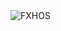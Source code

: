 <div align="justify">
<picture>
    <source media="(prefers-color-scheme: dark)" srcset="https://i.ibb.co/PGpZLhsX/output-gif.gif">
    <source media="(prefers-color-scheme: light)" srcset="https://i.ibb.co/PGpZLhsX/output-gif.gif">
    <img alt="FXHOS" src="https://i.ibb.co/PGpZLhsX/output-gif.gif">
</picture>
</div>